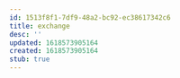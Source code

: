 ```yaml
---
id: 1513f8f1-7df9-48a2-bc92-ec38617342c6
title: exchange
desc: ''
updated: 1618573905164
created: 1618573905164
stub: true
---
```


